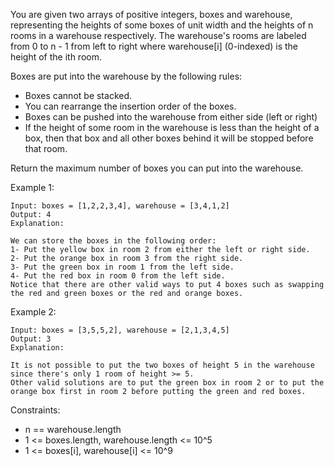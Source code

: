 You are given two arrays of positive integers, boxes and warehouse, representing the heights of some boxes of unit width and the heights of n rooms in a warehouse respectively. The warehouse's rooms are labeled from 0 to n - 1 from left to right where warehouse[i] (0-indexed) is the height of the ith room.

Boxes are put into the warehouse by the following rules:

- Boxes cannot be stacked.
- You can rearrange the insertion order of the boxes.
- Boxes can be pushed into the warehouse from either side (left or right)
- If the height of some room in the warehouse is less than the height of a box, then that box and all other boxes behind it will be stopped before that room.

Return the maximum number of boxes you can put into the warehouse.

 

Example 1:

```
Input: boxes = [1,2,2,3,4], warehouse = [3,4,1,2]
Output: 4
Explanation:

We can store the boxes in the following order:
1- Put the yellow box in room 2 from either the left or right side.
2- Put the orange box in room 3 from the right side.
3- Put the green box in room 1 from the left side.
4- Put the red box in room 0 from the left side.
Notice that there are other valid ways to put 4 boxes such as swapping the red and green boxes or the red and orange boxes.
```

Example 2:

```
Input: boxes = [3,5,5,2], warehouse = [2,1,3,4,5]
Output: 3
Explanation:

It is not possible to put the two boxes of height 5 in the warehouse since there's only 1 room of height >= 5.
Other valid solutions are to put the green box in room 2 or to put the orange box first in room 2 before putting the green and red boxes.
```


Constraints:

- n == warehouse.length
- 1 <= boxes.length, warehouse.length <= 10^5
- 1 <= boxes[i], warehouse[i] <= 10^9